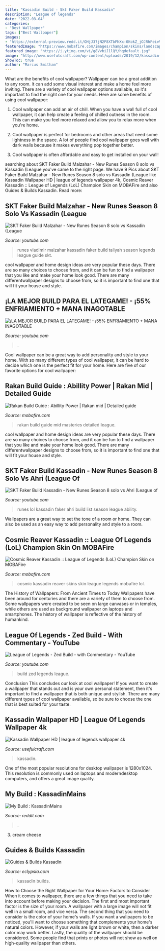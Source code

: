 ```yaml
---
title: "Kassadin Build - Skt Faker Build Kassadin"
description: "League of legends"
date: "2022-08-04"
categories:
- "Best Wallpaper"
tags: ["Best Wallpaper"]
images:
- "https://external-preview.redd.it/OHjJ37jN2P8XTbFhXx-0KokZ_jOJRhFeivV9cEacrzo.png?auto=webp&amp;s=c5abd5060b3d1b509a79fca448ab9d60d9984feb"
featuredImage: "https://www.mobafire.com/images/champion/skins/landscape/kassadin-cosmic-reaver.jpg"
featured_image: "https://i.ytimg.com/vi/g8VvbiJ1lQY/hqdefault.jpg"
image: "http://www.usefulcraft.com/wp-content/uploads/2019/12/kassadin-wallpaper-hd-13.jpg"
ShowToc: true
author: "Marcus Smitham"
---
```



What are the benefits of cool wallpaper?
Wallpaper can be a great addition to any room. It can add some visual interest and make a home feel more inviting. There are a variety of cool wallpaper options available, so it's important to find the right one for your needs. Here are some benefits of using cool wallpaper: 
1. Cool wallpaper can add an air of chill. When you have a wall full of cool wallpaper, it can help create a feeling of chilled outness in the room. This can make you feel more relaxed and allow you to relax more when you're home. 

2. Cool wallpaper is perfect for bedrooms and other areas that need some lightness in the space. A lot of people find cool wallpaper goes well with dark walls because it makes everything pop together better. 

3. Cool wallpaper is often affordable and easy to get installed on your wall!

	

		
searching about SKT Faker Build Malzahar - New Runes Season 8 solo vs Kassadin (League you've came to the right page. We have 9 Pics about SKT Faker Build Malzahar - New Runes Season 8 solo vs Kassadin (League like Kassadin Wallpaper HD | league of legends wallpaper 4k, Cosmic Reaver Kassadin :: League of Legends (LoL) Champion Skin on MOBAFire and also Guides &amp; Builds Kassadin. Read more:
		
    
## SKT Faker Build Malzahar - New Runes Season 8 Solo Vs Kassadin (League

<img loading=lazy src="https://i.ytimg.com/vi/YS_sBFQsq4U/maxresdefault.jpg" onerror="this.onerror=null;this.src='https://tse4.mm.bing.net/th?id=OIP.XggeDl_CL-P8HrB_9pRubAHaEK&amp;pid=15.1';" alt="SKT Faker Build Malzahar - New Runes Season 8 solo vs Kassadin (League">

_Source: youtube.com_

>runes vladimir malzahar kassadin faker build taliyah season legends league guide skt. 

	

cool wallpaper and home design ideas are very popular these days. There are so many choices to choose from, and it can be fun to find a wallpaper that you like and make your home look good. There are many differentwallpaper designs to choose from, so it is important to find one that will fit your house and style.

    
## ¡LA MEJOR BUILD PARA EL LATEGAME! - ¡55% ENFRIAMIENTO + MANA INAGOTABLE

<img loading=lazy src="https://i.ytimg.com/vi/E08m64gI7g4/maxresdefault.jpg" onerror="this.onerror=null;this.src='https://tse3.mm.bing.net/th?id=OIP.803kKGt6AAO2M_VnRs9_8gHaEK&amp;pid=15.1';" alt="¡LA MEJOR BUILD PARA EL LATEGAME! - ¡55% ENFRIAMIENTO + MANA INAGOTABLE">

_Source: youtube.com_

>. 

	

Cool wallpaper can be a great way to add personality and style to your home. With so many different types of cool wallpaper, it can be hard to decide which one is the perfect fit for your home. Here are five of our favorite options for cool wallpaper: 

    
## Rakan Build Guide : Abillity Power | Rakan Mid | Detailed Guide

<img loading=lazy src="http://i.imgur.com/3RtHy6B.png" onerror="this.onerror=null;this.src='https://tse3.mm.bing.net/th?id=OIP.obhhZDCIfURpnaaK7WlwIgHaD1&amp;pid=15.1';" alt="Rakan Build Guide : Abillity Power | Rakan mid | Detailed guide">

_Source: mobafire.com_

>rakan build guide mid masteries detailed league. 

	

cool wallpaper and home design ideas are very popular these days. There are so many choices to choose from, and it can be fun to find a wallpaper that you like and make your home look good. There are many differentwallpaper designs to choose from, so it is important to find one that will fit your house and style.

    
## SKT Faker Build Kassadin - New Runes Season 8 Solo Vs Ahri (League Of

<img loading=lazy src="https://i.ytimg.com/vi/cytwHoRluqg/maxresdefault.jpg" onerror="this.onerror=null;this.src='https://tse3.mm.bing.net/th?id=OIP.z96pOWY1fECeX9teB75FwgHaEK&amp;pid=15.1';" alt="SKT Faker Build Kassadin - New Runes Season 8 solo vs Ahri (League of">

_Source: youtube.com_

>runes lol kassadin faker ahri build list season league ability. 

	

Wallpapers are a great way to set the tone of a room or home. They can also be used as an easy way to add personality and style to a room.

    
## Cosmic Reaver Kassadin :: League Of Legends (LoL) Champion Skin On MOBAFire

<img loading=lazy src="https://www.mobafire.com/images/champion/skins/landscape/kassadin-cosmic-reaver.jpg" onerror="this.onerror=null;this.src='https://tse1.mm.bing.net/th?id=OIP.puu0ADrns754-PybhPomeAHaEX&amp;pid=15.1';" alt="Cosmic Reaver Kassadin :: League of Legends (LoL) Champion Skin on MOBAFire">

_Source: mobafire.com_

>cosmic kassadin reaver skins skin league legends mobafire lol. 

	

The History of Wallpapers: From Ancient Times to Today
Wallpapers have been around for centuries and there are a variety of them to choose from. Some wallpapers were created to be seen on large canvases or in temples, while others are used as background wallpaper on laptops and smartphones. The history of wallpaper is reflective of the history of humankind.

    
## League Of Legends - Zed Build - With Commentary - YouTube

<img loading=lazy src="https://i.ytimg.com/vi/g8VvbiJ1lQY/hqdefault.jpg" onerror="this.onerror=null;this.src='https://tse4.mm.bing.net/th?id=OIP.q_WgeLdrCMej89rxtJUlAwHaFj&amp;pid=15.1';" alt="League of Legends - Zed Build - with Commentary - YouTube">

_Source: youtube.com_

>build zed legends league. 

	

Conclusion
This concludes our look at cool wallpaper! If you want to create a wallpaper that stands out and is your own personal statement, then it's important to find a wallpaper that is both unique and stylish. There are many different types of cool wallpaper available, so be sure to choose the one that is best suited for your taste.

    
## Kassadin Wallpaper HD | League Of Legends Wallpaper 4k

<img loading=lazy src="http://www.usefulcraft.com/wp-content/uploads/2019/12/kassadin-wallpaper-hd-13.jpg" onerror="this.onerror=null;this.src='https://tse4.mm.bing.net/th?id=OIP.xvkREEnynpb2g-w7Ezcn7wHaKL&amp;pid=15.1';" alt="Kassadin Wallpaper HD | league of legends wallpaper 4k">

_Source: usefulcraft.com_

>kassadin. 

	

One of the most popular resolutions for desktop wallpaper is 1280x1024. This resolution is commonly used on laptops and moderndesktop computers, and offers a great image quality.

    
## My Build : KassadinMains

<img loading=lazy src="https://external-preview.redd.it/OHjJ37jN2P8XTbFhXx-0KokZ_jOJRhFeivV9cEacrzo.png?auto=webp&amp;s=c5abd5060b3d1b509a79fca448ab9d60d9984feb" onerror="this.onerror=null;this.src='https://tse1.mm.bing.net/th?id=OIP.-4w6k6wt9fvaIrD1bsbw3gAAAA&amp;pid=15.1';" alt="My Build : KassadinMains">

_Source: reddit.com_

>. 

	

3. cream cheese 

    
## Guides &amp; Builds Kassadin

<img loading=lazy src="https://www.eclypsia.com/content/LoL/Guides Saison 7/Kassadin/Kassadin_E.jpg" onerror="this.onerror=null;this.src='https://tse2.mm.bing.net/th?id=OIP.veHXdJQkx8Vt16GM-kj3vAHaEK&amp;pid=15.1';" alt="Guides &amp; Builds Kassadin">

_Source: eclypsia.com_

>kassadin builds. 

	

How to Choose the Right Wallpaper for Your Home: Factors to Consider
When it comes to wallpaper, there are a few things that you need to take into account before making your decision. The first and most important factor is the size of your room. A wallpaper with a large image will not fit well in a small room, and vice versa. 
The second thing that you need to consider is the color of your home's walls. If you want a wallpapers to be noticed, you'll want to choose something that complements your home's natural colors. However, if your walls are light brown or white, then a darker color may work better. 
Lastly, the quality of the wallpaper should be considered. Some people find that prints or photos will not show as well on high-quality wallpaper than others.

